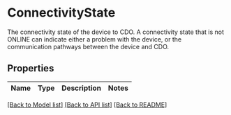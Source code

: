 # ConnectivityState

The connectivity state of the device to CDO. A connectivity state that is not ONLINE can indicate either a problem with the device, or the communication pathways between the device and CDO.

## Properties

Name | Type | Description | Notes
------------ | ------------- | ------------- | -------------

[[Back to Model list]](../README.md#documentation-for-models) [[Back to API list]](../README.md#documentation-for-api-endpoints) [[Back to README]](../README.md)



